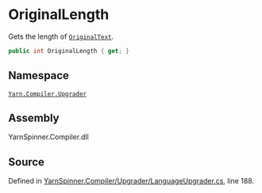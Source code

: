# OriginalLength

Gets the length of [`OriginalText`](textreplacement.originaltext.md).

```csharp
public int OriginalLength { get; }
```

## Namespace

[`Yarn.Compiler.Upgrader`](../)

## Assembly

YarnSpinner.Compiler.dll

## Source

Defined in [YarnSpinner.Compiler/Upgrader/LanguageUpgrader.cs](https://github.com/YarnSpinnerTool/YarnSpinner//blob/develop/YarnSpinner.Compiler/Upgrader/LanguageUpgrader.cs#L188), line 188.

